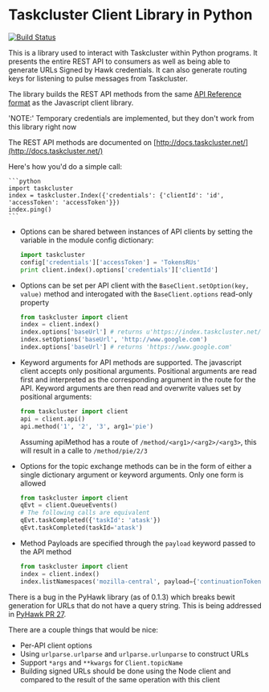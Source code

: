 Taskcluster Client Library in Python
======================================

[![Build Status](https://travis-ci.org/jhford/taskcluster-client.py.svg?branch=master)](https://travis-ci.org/jhford/taskcluster-client.py)

This is a library used to interact with Taskcluster within Python programs.  It
presents the entire REST API to consumers as well as being able to generate
URLs Signed by Hawk credentials.  It can also generate routing keys for
listening to pulse messages from Taskcluster.

The library builds the REST API methods from the same [API Reference
format](http://docs.taskcluster.net/tools/references/index.html) as the
Javascript client library.

'NOTE:' Temporary credentials are implemented, but they don't work from this
library right now

The REST API methods are documented on
[http://docs.taskcluster.net/](http://docs.taskcluster.net/)

Here's how you'd do a simple call:

    ```python
    import taskcluster
    index = taskcluster.Index({'credentials': {'clientId': 'id', 'accessToken': 'accessToken'}})
    index.ping()
    ```

* Options can be shared between instances of API clients by setting the variable in the module
  config dictionary:

    ```python
    import taskcluster
    config['credentials']['accessToken'] = 'TokensRUs'
    print client.index().options['credentials']['clientId']
    ```
* Options can be set per API client with the `BaseClient.setOption(key, value)` method
  and interogated with the `BaseClient.options` read-only property

  ```python
  from taskcluster import client
  index = client.index()
  index.options['baseUrl'] # returns u'https://index.taskcluster.net/v1'
  index.setOptions('baseUrl', 'http://www.google.com')
  index.options['baseUrl'] # returns 'https://www.google.com'
  ```

* Keyword arguments for API methods are supported.  The javascript client
  accepts only positional arguments.  Positional arguments are read first and
  interpreted as the corresponding argument in the route for the API.  Keyword
  arguments are then read and overwrite values set by positional arguments:

    ```python
    from taskcluster import client
    api = client.api()
    api.method('1', '2', '3', arg1='pie')
    ```
    Assuming apiMethod has a route of `/method/<arg1>/<arg2>/<arg3>`,
    this will result in a calle to `/method/pie/2/3`

* Options for the topic exchange methods can be in the form of either a single
  dictionary argument or keyword arguments.  Only one form is allowed

    ```python
    from taskcluster import client
    qEvt = client.QueueEvents()
    # The following calls are equivalent
    qEvt.taskCompleted({'taskId': 'atask'})
    qEvt.taskCompleted(taskId='atask')
    ```

* Method Payloads are specified through the `payload` keyword passed to the API
  method

    ```python
    from taskcluster import client
    index = client.index()
    index.listNamespaces('mozilla-central', payload={'continuationToken': 'a_token'})
    ```

There is a bug in the PyHawk library (as of 0.1.3) which breaks bewit
generation for URLs that do not have a query string.  This is being addressed
in [PyHawk PR 27](https://github.com/mozilla/PyHawk/pull/27). 

There are a couple things that would be nice:

* Per-API client options
* Using `urlparse.urlparse` and `urlparse.urlunparse` to construct URLs
* Support `*args` and `**kwargs` for `Client.topicName`
* Building signed URLs should be done using the Node client and compared
  to the result of the same operation with this client
